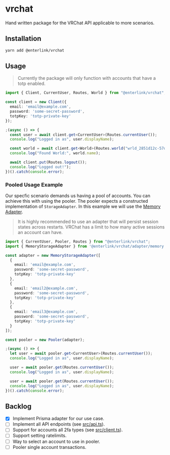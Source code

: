 # vrchat
Hand written package for the VRChat API applicable to more scenarios.

## Installation

```bash
yarn add @enterlink/vrchat
```
## Usage
> Currently the package will only function with accounts that have a totp enabled.

```ts
import { Client, CurrentUser, Routes, World } from "@enterlink/vrchat";

const client = new Client({
  email: 'email@example.com',
  password: 'some-secret-password',
  totpKey: 'totp-private-key'
});

;(async () => {
  const user = await client.get<CurrentUser>(Routes.currentUser());
  console.log("Logged in as", user.displayName);

  const world = await client.get<World>(Routes.world("wrld_2851d12c-57d0-4754-84cf-aa494ce7a03a"));
  console.log("Found World:", world.name);

  await client.put(Routes.logout());
  console.log("Logged out!");
})().catch(console.error);

```

### Pooled Usage Example
Our specfic scenario demands us having a pool of accounts. You can achieve this  with using the pooler. The pooler expects a constructed implementation of `StorageAdapter`. In this example we will use the [Memory Adapter](./src/adapters/memory).

> It is highly recommended to use an adapter that will persist session states across restarts. VRChat has a limit to how many active sessions an account can have.

```ts
import { CurrentUser, Pooler, Routes } from "@enterlink/vrchat";
import { MemoryStorageAdapter } from '@enterlink/vrchat/adapter/memory';

const adapter = new MemoryStorageAdapter([
  {
    email: 'email@example.com',
    password: 'some-secret-password',
    totpKey: 'totp-private-key'
  },
  {
    email: 'email2@example.com',
    password: 'some-secret-password',
    totpKey: 'totp-private-key'
  },
  {
    email: 'email3@example.com',
    password: 'some-secret-password',
    totpKey: 'totp-private-key'
  }
]);

const pooler = new Pooler(adapter);

;(async () => {
  let user = await pooler.get<CurrentUser>(Routes.currentUser());
  console.log("Logged in as", user.displayName);

  user = await pooler.get(Routes.currentUser());
  console.log("Logged in as", user.displayName);

  user = await pooler.get(Routes.currentUser());
  console.log("Logged in as", user.displayName);
})().catch(console.error);

```

## Backlog
- [x] Implement Prisma adapter for our use case.
- [ ] Implement all API endpoints (see [src/api.ts](./src/api.ts)).
- [ ] Support for accounts all 2fa types (see [src/client.ts](https://github.com/enterverse/vrchat/blob/a79da93e58316c469e9478ab7051070faa1d77e4/src/client.ts#L256)).
- [ ] Support setting ratelimits.
- [ ] Way to select an account to use in pooler.
- [ ] Pooler single account transactions.
